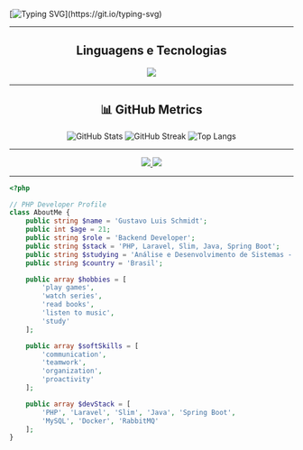 [![Typing SVG](https://readme-typing-svg.herokuapp.com/?color=F7F7F7FF&size=35&center=true&vCenter=true&width=1000&lines=Hello%2C+my+name+is+Gustavo+Luis+Schmidt.;I'm+21+years+old;I'm+Backend+Developer+(PHP%2C+Java%2C+Spring);Ol%C3%A1%2C+meu+nome+%C3%A9+Gustavo+Luis+Schmidt;Tenho+21+anos+de+idade;Sou+Desenvolvedor+Backend+(PHP%2C+Java%2C+Spring);)](https://git.io/typing-svg)

---

<h2 align="center">Linguagens e Tecnologias</h2>
<p align="center">
  <a href="https://skillicons.dev">
    <img src="https://skillicons.dev/icons?i=php,laravel,java,spring,mysql,html,css,js,ts,nodejs,docker,git,bootstrap,jquery&theme=light" />
  </a>
</p>

---

<h2 align="center">📊 GitHub Metrics</h2>

<p align="center">
  <img src="https://github-readme-stats.vercel.app/api?username=gustavolskw&show_icons=true&theme=default" alt="GitHub Stats" />
  <img src="https://github-readme-streak-stats.herokuapp.com/?user=gustavolskw&theme=default" alt="GitHub Streak" />
  <img src="https://github-readme-stats.vercel.app/api/top-langs/?username=gustavolskw&layout=compact&theme=default" alt="Top Langs" />
</p>

---

<div align="center">
  <a href="mailto:gustavolschmidt13@gmail.com">
    <img src="https://img.shields.io/badge/-Gmail-%23333?style=for-the-badge&logo=gmail&logoColor=white">
  </a>
  <a href="https://www.linkedin.com/in/gustavo-luis-schmidt-331304222/" target="_blank">
    <img src="https://img.shields.io/badge/-LinkedIn-%230077B5?style=for-the-badge&logo=linkedin&logoColor=white">
  </a>
</div>

---

```php
<?php

// PHP Developer Profile
class AboutMe {
    public string $name = 'Gustavo Luis Schmidt';
    public int $age = 21;
    public string $role = 'Backend Developer';
    public string $stack = 'PHP, Laravel, Slim, Java, Spring Boot';
    public string $studying = 'Análise e Desenvolvimento de Sistemas - UniSenai';
    public string $country = 'Brasil';

    public array $hobbies = [
        'play games',
        'watch series',
        'read books',
        'listen to music',
        'study'
    ];

    public array $softSkills = [
        'communication',
        'teamwork',
        'organization',
        'proactivity'
    ];

    public array $devStack = [
        'PHP', 'Laravel', 'Slim', 'Java', 'Spring Boot',
        'MySQL', 'Docker', 'RabbitMQ'
    ];
}
